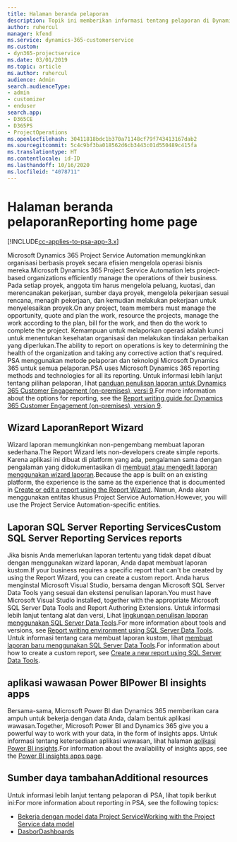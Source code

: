 ```yaml
---
title: Halaman beranda pelaporan
description: Topik ini memberikan informasi tentang pelaporan di Dynamics 365 Project Service Automation.
author: ruhercul
manager: kfend
ms.service: dynamics-365-customerservice
ms.custom:
- dyn365-projectservice
ms.date: 03/01/2019
ms.topic: article
ms.author: ruhercul
audience: Admin
search.audienceType:
- admin
- customizer
- enduser
search.app:
- D365CE
- D365PS
- ProjectOperations
ms.openlocfilehash: 30411818bdc1b370a71148cf79f743413167dab2
ms.sourcegitcommit: 5c4c9bf3ba018562d6cb3443c01d550489c415fa
ms.translationtype: HT
ms.contentlocale: id-ID
ms.lasthandoff: 10/16/2020
ms.locfileid: "4078711"
---
```

# <a name="reporting-home-page"></a><span data-ttu-id="b5025-103">Halaman beranda pelaporan</span><span class="sxs-lookup"><span data-stu-id="b5025-103">Reporting home page</span></span>

[!INCLUDE[cc-applies-to-psa-app-3.x](../includes/cc-applies-to-psa-app-3x.md)]

<span data-ttu-id="b5025-104">Microsoft Dynamics 365 Project Service Automation memungkinkan organisasi berbasis proyek secara efisien mengelola operasi bisnis mereka.</span><span class="sxs-lookup"><span data-stu-id="b5025-104">Microsoft Dynamics 365 Project Service Automation lets project-based organizations efficiently manage the operations of their business.</span></span> <span data-ttu-id="b5025-105">Pada setiap proyek, anggota tim harus mengelola peluang, kuotasi, dan merencanakan pekerjaan, sumber daya proyek, mengelola pekerjaan sesuai rencana, menagih pekerjaan, dan kemudian melakukan pekerjaan untuk menyelesaikan proyek.</span><span class="sxs-lookup"><span data-stu-id="b5025-105">On any project, team members must manage the opportunity, quote and plan the work, resource the projects, manage the work according to the plan, bill for the work, and then do the work to complete the project.</span></span> <span data-ttu-id="b5025-106">Kemampuan untuk melaporkan operasi adalah kunci untuk menentukan kesehatan organisasi dan melakukan tindakan perbaikan yang diperlukan.</span><span class="sxs-lookup"><span data-stu-id="b5025-106">The ability to report on operations is key to determining the health of the organization and taking any corrective action that's required.</span></span> <span data-ttu-id="b5025-107">PSA menggunakan metode pelaporan dan teknologi Microsoft Dynamics 365 untuk semua pelaporan.</span><span class="sxs-lookup"><span data-stu-id="b5025-107">PSA uses Microsoft Dynamics 365 reporting methods and technologies for all its reporting.</span></span> <span data-ttu-id="b5025-108">Untuk informasi lebih lanjut tentang pilihan pelaporan, lihat [panduan penulisan laporan untuk Dynamics 365 Customer Engagement (on-premises), versi 9](https://docs.microsoft.com/dynamics365/customerengagement/on-premises/analytics/reporting-analytics-with-dynamics-365).</span><span class="sxs-lookup"><span data-stu-id="b5025-108">For more information about the options for reporting, see the [Report writing guide for Dynamics 365 Customer Engagement (on-premises), version 9](https://docs.microsoft.com/dynamics365/customerengagement/on-premises/analytics/reporting-analytics-with-dynamics-365).</span></span>

## <a name="report-wizard"></a><span data-ttu-id="b5025-109">Wizard Laporan</span><span class="sxs-lookup"><span data-stu-id="b5025-109">Report Wizard</span></span>

<span data-ttu-id="b5025-110">Wizard laporan memungkinkan non-pengembang membuat laporan sederhana.</span><span class="sxs-lookup"><span data-stu-id="b5025-110">The Report Wizard lets non-developers create simple reports.</span></span> <span data-ttu-id="b5025-111">Karena aplikasi ini dibuat di platform yang ada, pengalaman sama dengan pengalaman yang didokumentasikan di [membuat atau mengedit laporan menggunakan wizard laporan](https://docs.microsoft.com/dynamics365/customerengagement/on-premises/basics/create-edit-copy-report-wizard).</span><span class="sxs-lookup"><span data-stu-id="b5025-111">Because the app is built on an existing platform, the experience is the same as the experience that is documented in [Create or edit a report using the Report Wizard](https://docs.microsoft.com/dynamics365/customerengagement/on-premises/basics/create-edit-copy-report-wizard).</span></span> <span data-ttu-id="b5025-112">Namun, Anda akan menggunakan entitas khusus Project Service Automation.</span><span class="sxs-lookup"><span data-stu-id="b5025-112">However, you will use the Project Service Automation-specific entities.</span></span>

## <a name="custom-sql-server-reporting-services-reports"></a><span data-ttu-id="b5025-113">Laporan SQL Server Reporting Services</span><span class="sxs-lookup"><span data-stu-id="b5025-113">Custom SQL Server Reporting Services reports</span></span>

<span data-ttu-id="b5025-114">Jika bisnis Anda memerlukan laporan tertentu yang tidak dapat dibuat dengan menggunakan wizard laporan, Anda dapat membuat laporan kustom.</span><span class="sxs-lookup"><span data-stu-id="b5025-114">If your business requires a specific report that can't be created by using the Report Wizard, you can create a custom report.</span></span> <span data-ttu-id="b5025-115">Anda harus menginstal Microsoft Visual Studio, bersama dengan Microsoft SQL Server Data Tools yang sesuai dan ekstensi penulisan laporan.</span><span class="sxs-lookup"><span data-stu-id="b5025-115">You must have Microsoft Visual Studio installed, together with the appropriate Microsoft SQL Server Data Tools and Report Authoring Extensions.</span></span> <span data-ttu-id="b5025-116">Untuk informasi lebih lanjut tentang alat dan versi, Lihat [lingkungan penulisan laporan menggunakan SQL Server Data Tools](https://docs.microsoft.com/dynamics365/customerengagement/on-premises/analytics/report-writing-environment-using-sql-server-data-tools).</span><span class="sxs-lookup"><span data-stu-id="b5025-116">For more information about tools and versions, see [Report writing environment using SQL Server Data Tools](https://docs.microsoft.com/dynamics365/customerengagement/on-premises/analytics/report-writing-environment-using-sql-server-data-tools).</span></span> <span data-ttu-id="b5025-117">Untuk informasi tentang cara membuat laporan kustom, lihat [membuat laporan baru menggunakan SQL Server Data Tools](https://docs.microsoft.com/dynamics365/customerengagement/on-premises/analytics/create-a-new-report-using-sql-server-data-tools).</span><span class="sxs-lookup"><span data-stu-id="b5025-117">For information about how to create a custom report, see [Create a new report using SQL Server Data Tools](https://docs.microsoft.com/dynamics365/customerengagement/on-premises/analytics/create-a-new-report-using-sql-server-data-tools).</span></span>

## <a name="power-bi-insights-apps"></a><span data-ttu-id="b5025-118">aplikasi wawasan Power BI</span><span class="sxs-lookup"><span data-stu-id="b5025-118">Power BI insights apps</span></span>

<span data-ttu-id="b5025-119">Bersama-sama, Microsoft Power BI dan Dynamics 365 memberikan cara ampuh untuk bekerja dengan data Anda, dalam bentuk aplikasi wawasan.</span><span class="sxs-lookup"><span data-stu-id="b5025-119">Together, Microsoft Power BI and Dynamics 365 give you a powerful way to work with your data, in the form of insights apps.</span></span> <span data-ttu-id="b5025-120">Untuk informasi tentang ketersediaan aplikasi wawasan, lihat halaman [aplikasi Power BI insights](https://powerbi.microsoft.com/power-bi-insights-apps/).</span><span class="sxs-lookup"><span data-stu-id="b5025-120">For information about the availability of insights apps, see the [Power BI insights apps page](https://powerbi.microsoft.com/power-bi-insights-apps/).</span></span>


## <a name="additional-resources"></a><span data-ttu-id="b5025-121">Sumber daya tambahan</span><span class="sxs-lookup"><span data-stu-id="b5025-121">Additional resources</span></span>
<span data-ttu-id="b5025-122">Untuk informasi lebih lanjut tentang pelaporan di PSA, lihat topik berikut ini:</span><span class="sxs-lookup"><span data-stu-id="b5025-122">For more information about reporting in PSA, see the following topics:</span></span>

- [<span data-ttu-id="b5025-123">Bekerja dengan model data Project Service</span><span class="sxs-lookup"><span data-stu-id="b5025-123">Working with the Project Service data model</span></span>](reports-working-project-service-data-model.md)
- [<span data-ttu-id="b5025-124">Dasbor</span><span class="sxs-lookup"><span data-stu-id="b5025-124">Dashboards</span></span>](reports-dashboards.md)

